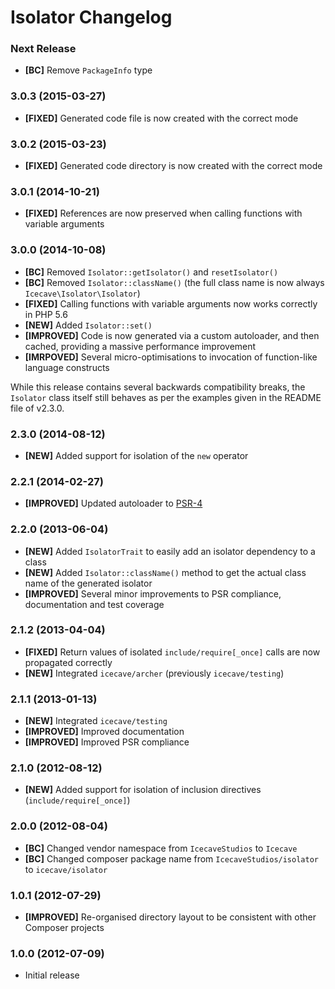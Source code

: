 # Isolator Changelog

### Next Release

- **[BC]** Remove `PackageInfo` type

### 3.0.3 (2015-03-27)

- **[FIXED]** Generated code file is now created with the correct mode

### 3.0.2 (2015-03-23)

- **[FIXED]** Generated code directory is now created with the correct mode

### 3.0.1 (2014-10-21)

- **[FIXED]** References are now preserved when calling functions with variable arguments

### 3.0.0 (2014-10-08)

- **[BC]** Removed `Isolator::getIsolator()` and `resetIsolator()`
- **[BC]** Removed `Isolator::className()` (the full class name is now always `Icecave\Isolator\Isolator`)
- **[FIXED]** Calling functions with variable arguments now works correctly in PHP 5.6
- **[NEW]** Added `Isolator::set()`
- **[IMPROVED]** Code is now generated via a custom autoloader, and then cached, providing a massive performance improvement
- **[IMRPOVED]** Several micro-optimisations to invocation of function-like language constructs

While this release contains several backwards compatibility breaks, the `Isolator` class itself still behaves as per the
examples given in the README file of v2.3.0.

### 2.3.0 (2014-08-12)

- **[NEW]** Added support for isolation of the `new` operator

### 2.2.1 (2014-02-27)

- **[IMPROVED]** Updated autoloader to [PSR-4](http://www.php-fig.org/psr/psr-4/)

### 2.2.0 (2013-06-04)

- **[NEW]** Added `IsolatorTrait` to easily add an isolator dependency to a class
- **[NEW]** Added `Isolator::className()` method to get the actual class name of the generated isolator
- **[IMPROVED]** Several minor improvements to PSR compliance, documentation and test coverage

### 2.1.2 (2013-04-04)

- **[FIXED]** Return values of isolated `include/require[_once]` calls are now propagated correctly
- **[NEW]** Integrated `icecave/archer` (previously `icecave/testing`)

### 2.1.1 (2013-01-13)

- **[NEW]** Integrated `icecave/testing`
- **[IMPROVED]** Improved documentation
- **[IMPROVED]** Improved PSR compliance

### 2.1.0 (2012-08-12)

- **[NEW]** Added support for isolation of inclusion directives (`include/require[_once]`)

### 2.0.0 (2012-08-04)

- **[BC]** Changed vendor namespace from `IcecaveStudios` to `Icecave`
- **[BC]** Changed composer package name from `IcecaveStudios/isolator` to `icecave/isolator`

### 1.0.1 (2012-07-29)

- **[IMPROVED]** Re-organised directory layout to be consistent with other Composer projects

### 1.0.0 (2012-07-09)

* Initial release
